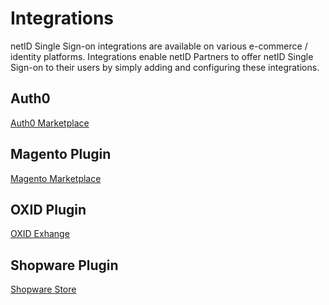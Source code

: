 # Integrations

netID Single Sign-on integrations are available on various e-commerce / identity platforms. Integrations enable netID Partners to offer netID Single Sign-on to their users by simply adding and configuring these integrations.

## Auth0

[Auth0 Marketplace](https://marketplace.auth0.com/integrations/netid-single-sign-on)

## Magento Plugin

[Magento Marketplace](https://marketplace.magento.com/enid-enid-connector-magento.html)

## OXID Plugin

[OXID Exhange](https://exchange.oxid-esales.com/de/en/Frontend-und-User-Experience/Usability/netID-Single-Sign-on-1-0-0-Release-Candidate-CE-6-1-x.html?listtype=search&searchparam=netid)

## Shopware Plugin

[Shopware Store](https://store.shopware.com/detail/index/sArticle/517939)
